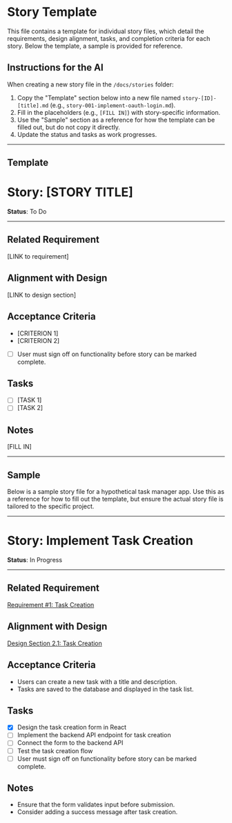 # Story Template

This file contains a template for individual story files, which detail the requirements, design alignment, tasks, and completion criteria for each story. Below the template, a sample is provided for reference.

## Instructions for the AI

When creating a new story file in the `/docs/stories` folder:

1. Copy the "Template" section below into a new file named `story-[ID]-[title].md` (e.g., `story-001-implement-oauth-login.md`).
2. Fill in the placeholders (e.g., `[FILL IN]`) with story-specific information.
3. Use the "Sample" section as a reference for how the template can be filled out, but do not copy it directly.
4. Update the status and tasks as work progresses.

---

## Template

# Story: [STORY TITLE]

**Status**: To Do

---

## Related Requirement

<!-- AI: Link to the specific requirement in requirements.md -->

[LINK to requirement]

## Alignment with Design

<!-- AI: Link to the relevant section in design.md -->

[LINK to design section]

## Acceptance Criteria

<!-- AI: List the conditions that must be met for this story to be considered complete -->

- [CRITERION 1]
- [CRITERION 2]
- [ ] User must sign off on functionality before story can be marked complete.

## Tasks

<!-- AI: List the tasks needed to complete this story -->

- [ ] [TASK 1]
- [ ] [TASK 2]

## Notes

<!-- AI: Add any additional notes or considerations -->

[FILL IN]

---

## Sample

Below is a sample story file for a hypothetical task manager app. Use this as a reference for how to fill out the template, but ensure the actual story file is tailored to the specific project.

---

# Story: Implement Task Creation

**Status**: In Progress

---

## Related Requirement

[Requirement #1: Task Creation](link-to-requirements.md#req1)

## Alignment with Design

[Design Section 2.1: Task Creation](link-to-design.md#task-creation)

## Acceptance Criteria

- Users can create a new task with a title and description.
- Tasks are saved to the database and displayed in the task list.

## Tasks

- [x] Design the task creation form in React
- [ ] Implement the backend API endpoint for task creation
- [ ] Connect the form to the backend API
- [ ] Test the task creation flow
- [ ] User must sign off on functionality before story can be marked complete.

## Notes

- Ensure that the form validates input before submission.
- Consider adding a success message after task creation.
